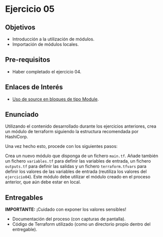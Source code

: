 # Ejercicio 05

## Objetivos

- Introducción a la utilización de módulos.
- Importación de módulos locales.

## Pre-requisitos

- Haber completado el ejercicio 04.

## Enlaces de Interés

- [Uso de source en bloques de tipo Module](https://developer.hashicorp.com/terraform/language/modules/sources).

## Enunciado

Utilizando el contenido desarrollado durante los ejercicios anteriores, crea un módulo de terraform siguiendo la estructura recomendada por HashiCorp.

Una vez hecho esto, procede con los siguientes pasos:

Crea un nuevo módulo que disponga de un fichero `main.tf`. Añade también un fichero `variables.tf` para definir las variables de entrada, un fichero `outputs.tf` para definir las salidas y un fichero `terraform.tfvars` para definir los valores de las variables de entrada (reutiliza los valores del `ejercicio04`). Este módulo debe utilizar el módulo creado en el proceso anterior, que aún debe estar en local.

## Entregables

**IMPORTANTE:** ¡Cuidado con exponer los valores sensibles!

- Documentación del proceso (con capturas de pantalla).
- Código de Terraform utilizado (como un directorio propio dentro del entregable).
